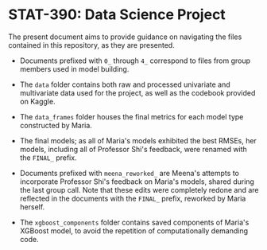 # STAT-390: Data Science Project

The present document aims to provide guidance on navigating the files contained in this repository, as they are presented.

-   Documents prefixed with `0_` through `4_` correspond to files from group members used in model building.

-   The `data` folder contains both raw and processed univariate and multivariate data used for the project, as well as the codebook provided on Kaggle.

-   The `data_frames` folder houses the final metrics for each model type constructed by Maria.

-   The final models; as all of Maria's models exhibited the best RMSEs, her models, including all of Professor Shi's feedback, were renamed with the `FINAL_` prefix.

-   Documents prefixed with `meena_reworked_` are Meena's attempts to incorporate Professor Shi's feedback on Maria's models, shared during the last group call. Note that these edits were completely redone and are reflected in the documents with the `FINAL_` prefix, reworked by Maria herself.

-   The `xgboost_components` folder contains saved components of Maria's XGBoost model, to avoid the repetition of computationally demanding code.
